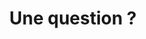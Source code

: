 ---
index: 820
type_of_section: "fullimage"
title: "Une question ?"
sub-title: "Notre président présente dans le détail le déroulement du projet, l'avancement des travaux et les étapes à venir."
text:
   position: 9
   background: "dark"
image:
  file: "assets/images/financeurs-fp-a.jpg"
  description: "Lorem schnapsum"
  author: Pierre KESSLER
  author_link: 
---